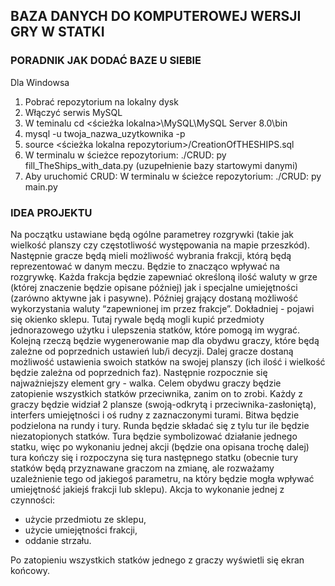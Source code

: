 
## BAZA DANYCH DO KOMPUTEROWEJ WERSJI GRY W STATKI

### PORADNIK JAK DODAĆ BAZE U SIEBIE
Dla Windowsa
1. Pobrać repozytorium na lokalny dysk
2. Włączyć serwis MySQL 
3. W teminalu cd <ścieżka lokalna>\MySQL\MySQL Server 8.0\bin
4. mysql -u twoja_nazwa_uzytkownika -p
5. source <ścieżka lokalna repozytorium>/CreationOfTHESHIPS.sql
6. W terminalu w ścieżce repozytorium: ./CRUD: py fill_TheShips_with_data.py (uzupełnienie bazy startowymi danymi)
7. Aby uruchomić CRUD: W terminalu w ścieżce repozytorium: ./CRUD: py main.py

### IDEA PROJEKTU
Na początku ustawiane będą ogólne parametrey rozgrywki (takie jak wielkość planszy czy częstotliwość występowania na mapie przeszkód).
Następnie gracze będą mieli możliwość wybrania frakcji, którą będą reprezentować w danym meczu. Będzie to znacząco wpływać na rozgrywkę. Każda frakcja będzie zapewniać określoną ilość waluty w grze (której znaczenie będzie opisane później) jak i specjalne umiejętności (zarówno aktywne jak i pasywne).
Później grający dostaną możliwość wykorzystania waluty “zapewnionej im przez frakcje”. Dokładniej - pojawi się okienko sklepu. Tutaj rywale będą mogli kupić przedmioty jednorazowego użytku i ulepszenia statków, które pomogą im wygrać.
Kolejną rzeczą będzie wygenerowanie map dla obydwu graczy, które będą zależne od poprzednich ustawień lub/i decyzji.
Dalej gracze dostaną możliwość ustawienia swoich statków na swojej planszy (ich ilość i wielkość będzie zależna od poprzednich faz).
Następnie rozpocznie się najważniejszy element gry - walka. Celem obydwu graczy będzie zatopienie wszystkich statków przeciwnika, zanim on to zrobi. Każdy z graczy będzie widział 2 plansze (swoją-odkrytą i przeciwnika-zasłoniętą), interfers umiejętności i oś rudny z zaznaczonymi turami. Bitwa będzie podzielona na rundy i tury. 
Runda będzie składać się z tylu tur ile będzie niezatopionych statków. 
Tura będzie symbolizować działanie jednego statku, więc po wykonaniu jednej akcji (będzie ona opisana trochę dalej) tura kończy się i rozpoczyna się tura następnego statku (obecnie tury statków będą przyznawane graczom na zmianę, ale rozważamy uzależnienie tego od jakiegoś parametru, na który będzie mogła wpływać umiejętność jakiejś frakcji lub sklepu). 
Akcja to wykonanie jednej z czynności:
- użycie przedmiotu ze sklepu,
- użycie umiejętności frakcji,
- oddanie strzału.


Po zatopieniu wszystkich statków jednego z graczy wyświetli się ekran końcowy.
